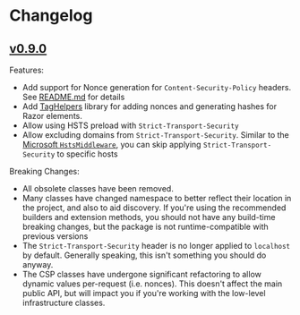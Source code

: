 # Changelog

## [v0.9.0]

Features:

* Add support for Nonce generation for `Content-Security-Policy` headers. See [README.md](https://github.com/andrewlock/NetEscapades.AspNetCore.SecurityHeaders/blob/master/README.md#using-nonces-and-generated-hashes-with-content-security-policy) for details
* Add [TagHelpers](https://www.nuget.org/packages/NetEscapades.AspNetCore.SecurityHeaders.TagHelpers/) library for adding nonces and generating hashes for Razor elements. 
* Allow using HSTS preload with `Strict-Transport-Security`
* Allow excluding domains from `Strict-Transport-Security`. Similar to the [Microsoft `HstsMiddleware`](https://github.com/aspnet/BasicMiddleware/blob/master/src/Microsoft.AspNetCore.HttpsPolicy/HstsMiddleware.cs), you can skip applying `Strict-Transport-Security` to specific hosts

Breaking Changes:

* All obsolete classes have been removed.
* Many classes have changed namespace to better reflect their location in the project, and also to aid discovery. If you're using the recommended builders and extension methods, you should not have any build-time breaking changes, but the package is not runtime-compatible with previous versions
* The `Strict-Transport-Security` header is no longer applied to `localhost` by default. Generally speaking, this isn't something you should do anyway.
* The CSP classes have undergone significant refactoring to allow dynamic values per-request (i.e. nonces). This doesn't affect the main public API, but will impact you if you're working with the low-level infrastructure classes.

[v0.9.0]: https://github.com/andrewlock/NetEscapades.AspNetCore.SecurityHeaders/compare/v0.8.0...0.9.0
